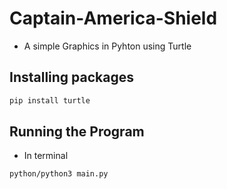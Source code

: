# Captain-America-Shield
- A simple Graphics in Pyhton using Turtle

## Installing packages
```bash
pip install turtle
```

## Running the Program
- In terminal
```bash
python/python3 main.py
```

